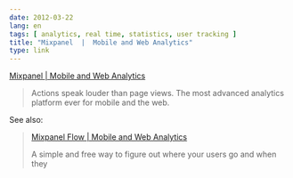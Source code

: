 ```yaml
---
date: 2012-03-22
lang: en
tags: [ analytics, real time, statistics, user tracking ]
title: "Mixpanel  |  Mobile and Web Analytics"
type: link
---
```


[Mixpanel  |  Mobile and Web Analytics](https://mixpanel.com/)

> Actions speak louder than page views. The most advanced analytics
> platform ever for mobile and the web.

See also:

> [Mixpanel Flow  |  Mobile and Web Analytics](http://flow.mixpanel.com/)
>
> A simple and free way to figure out where your users go and when they

